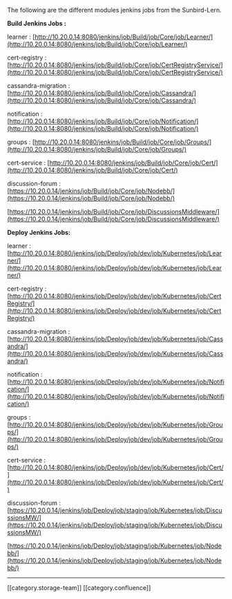 The following are the different modules jenkins jobs from the Sunbird-Lern.

 **Build Jenkins Jobs :** 

learner : [http://10.20.0.14:8080/jenkins/job/Build/job/Core/job/Learner/](http://10.20.0.14:8080/jenkins/job/Build/job/Core/job/Learner/)

cert-registry : [http://10.20.0.14:8080/jenkins/job/Build/job/Core/job/CertRegistryService/](http://10.20.0.14:8080/jenkins/job/Build/job/Core/job/CertRegistryService/)

cassandra-migration : [http://10.20.0.14:8080/jenkins/job/Build/job/Core/job/Cassandra/](http://10.20.0.14:8080/jenkins/job/Build/job/Core/job/Cassandra/)

notification : [http://10.20.0.14:8080/jenkins/job/Build/job/Core/job/Notification/](http://10.20.0.14:8080/jenkins/job/Build/job/Core/job/Notification/)

groups : [http://10.20.0.14:8080/jenkins/job/Build/job/Core/job/Groups/](http://10.20.0.14:8080/jenkins/job/Build/job/Core/job/Groups/)

cert-service : [http://10.20.0.14:8080/jenkins/job/Build/job/Core/job/Cert/](http://10.20.0.14:8080/jenkins/job/Build/job/Core/job/Cert/)

discussion-forum : [https://10.20.0.14/jenkins/job/Build/job/Core/job/Nodebb/](https://10.20.0.14/jenkins/job/Build/job/Core/job/Nodebb/)

[https://10.20.0.14/jenkins/job/Build/job/Core/job/DiscussionsMiddleware/](https://10.20.0.14/jenkins/job/Build/job/Core/job/DiscussionsMiddleware/)



 **Deploy Jenkins Jobs:** 

learner : [http://10.20.0.14:8080/jenkins/job/Deploy/job/dev/job/Kubernetes/job/Learner/](http://10.20.0.14:8080/jenkins/job/Deploy/job/dev/job/Kubernetes/job/Learner/)

cert-registry : [http://10.20.0.14:8080/jenkins/job/Deploy/job/dev/job/Kubernetes/job/CertRegistry/](http://10.20.0.14:8080/jenkins/job/Deploy/job/dev/job/Kubernetes/job/CertRegistry/)

cassandra-migration : [http://10.20.0.14:8080/jenkins/job/Deploy/job/dev/job/Kubernetes/job/Cassandra/](http://10.20.0.14:8080/jenkins/job/Deploy/job/dev/job/Kubernetes/job/Cassandra/)

notification : [http://10.20.0.14:8080/jenkins/job/Deploy/job/dev/job/Kubernetes/job/Notification/](http://10.20.0.14:8080/jenkins/job/Deploy/job/dev/job/Kubernetes/job/Notification/)

groups : [http://10.20.0.14:8080/jenkins/job/Deploy/job/dev/job/Kubernetes/job/Groups/](http://10.20.0.14:8080/jenkins/job/Deploy/job/dev/job/Kubernetes/job/Groups/)

cert-service : [http://10.20.0.14:8080/jenkins/job/Deploy/job/dev/job/Kubernetes/job/Cert/](http://10.20.0.14:8080/jenkins/job/Deploy/job/dev/job/Kubernetes/job/Cert/)

discussion-forum :  [https://10.20.0.14/jenkins/job/Deploy/job/staging/job/Kubernetes/job/DiscussionsMW/](https://10.20.0.14/jenkins/job/Deploy/job/staging/job/Kubernetes/job/DiscussionsMW/)

[https://10.20.0.14/jenkins/job/Deploy/job/staging/job/Kubernetes/job/Nodebb/](https://10.20.0.14/jenkins/job/Deploy/job/staging/job/Kubernetes/job/Nodebb/)



*****

[[category.storage-team]] 
[[category.confluence]] 
